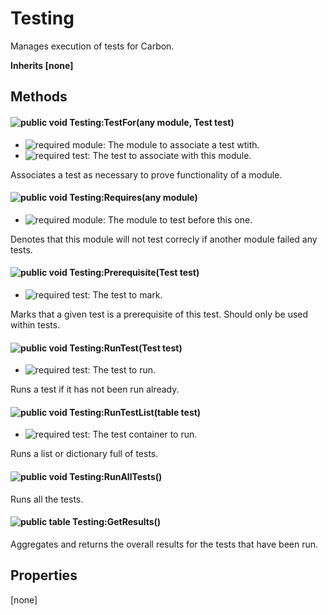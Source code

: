 # Testing
Manages execution of tests for Carbon.

**Inherits [none]**

## Methods
#### ![public][public] void Testing:TestFor(any module, Test test)
- ![required][required] module: The module to associate a test wtith.
- ![required][required] test: The test to associate with this module.

Associates a test as necessary to prove functionality of a module.


#### ![public][public] void Testing:Requires(any module)
- ![required][required] module: The module to test before this one.

Denotes that this module will not test correcly if another module failed any tests.


#### ![public][public] void Testing:Prerequisite(Test test)
- ![required][required] test: The test to mark.

Marks that a given test is a prerequisite of this test.
Should only be used within tests.


#### ![public][public] void Testing:RunTest(Test test)
- ![required][required] test: The test to run.

Runs a test if it has not been run already.


#### ![public][public] void Testing:RunTestList(table test)
- ![required][required] test: The test container to run.

Runs a list or dictionary full of tests.


#### ![public][public] void Testing:RunAllTests()


Runs all the tests.


#### ![public][public] table Testing:GetResults()


Aggregates and returns the overall results for the tests that have been run.


## Properties
[none]


[public]: https://img.shields.io/badge/%20-public-11b237.svg?style=flat-square
[required]: https://img.shields.io/badge/%20-required-ff9600.svg?style=flat-square